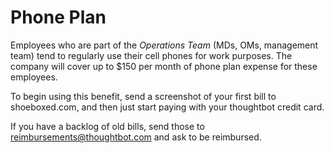 # Phone Plan

Employees who are part of the _Operations Team_ (MDs, OMs, management team) tend to regularly use their cell phones for work purposes.  The company will cover up to $150 per month of phone plan expense for these employees.

To begin using this benefit, send a screenshot of your first bill to shoeboxed.com, and then just start paying with your thoughtbot credit card.

If you have a backlog of old bills, send those to reimbursements@thoughtbot.com and ask to be reimbursed.
